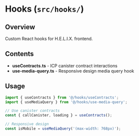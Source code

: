 # Hooks (`src/hooks/`)

## Overview

Custom React hooks for H.E.L.I.X. frontend.

## Contents

- **useContracts.ts** - ICP canister contract interactions
- **use-media-query.ts** - Responsive design media query hook

## Usage

```typescript
import { useContracts } from '@/hooks/useContracts';
import { useMediaQuery } from '@/hooks/use-media-query';

// Use canister contracts
const { callCanister, loading } = useContracts();

// Responsive design
const isMobile = useMediaQuery('(max-width: 768px)');
```

